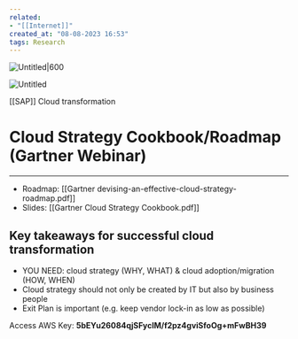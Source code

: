 ```yaml
---
related:
- "[[Internet]]"
created_at: "08-08-2023 16:53"
tags: Research
---
```


![Untitled|600](Untitled%201%2028.png)

![Untitled](Untitled%202%2027.png)

[[SAP]] Cloud transformation

# Cloud Strategy Cookbook/Roadmap (Gartner Webinar)
---
- Roadmap: [[Gartner devising-an-effective-cloud-strategy-roadmap.pdf]]
- Slides: [[Gartner Cloud Strategy Cookbook.pdf]]
## Key takeaways for successful cloud transformation
- YOU NEED: cloud strategy (WHY, WHAT) & cloud adoption/migration (HOW, WHEN)
- Cloud strategy should not only be created by IT but also by business people
- Exit Plan is important (e.g. keep vendor lock-in as low as possible)

Access AWS Key:
**5bEYu26084qjSFyclM/f2pz4gviSfoOg+mFwBH39**